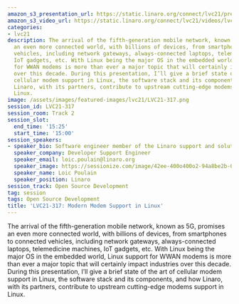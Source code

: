 ```yaml
---
amazon_s3_presentation_url: https://static.linaro.org/connect/lvc21/presentations/lvc21-317.pdf
amazon_s3_video_url: https://static.linaro.org/connect/lvc21/videos/lvc21-317.mp4
categories:
- lvc21
description: The arrival of the fifth-generation mobile network, known as 5G, promises
  an even more connected world, with billions of devices, from smartphones to connected
  vehicles, including network gateways, always-connected laptops, telemedicine machines,
  IoT gadgets, etc. With Linux being the major OS in the embedded world, Linux support
  for WWAN modems is more than ever a major topic that will certainly impact industries
  over this decade. During this presentation, I’ll give a brief state of the art of
  cellular modem support in Linux, the software stack and its components, and how
  Linaro, with its partners, contribute to upstream cutting-edge modems support in
  Linux.
image: /assets/images/featured-images/lvc21/LVC21-317.png
session_id: LVC21-317
session_room: Track 2
session_slot:
  end_time: '15:25'
  start_time: '15:00'
session_speakers:
- speaker_bio: Software engineer member of the Linaro support and solutions team.
  speaker_company: Developer Support Engineer
  speaker_email: loic.poulain@linaro.org
  speaker_image: https://sessionize.com/image/42ee-400o400o2-94a8be2b-0dd6-47fb-840b-f50bb572ae0a.jpg
  speaker_name: Loic Poulain
  speaker_position: Linaro
session_track: Open Source Development
tag: session
tags: Open Source Development
title: 'LVC21-317: Modern Modem Support in Linux'
---
```


The arrival of the fifth-generation mobile network, known as 5G, promises an even more connected world, with billions of devices, from smartphones to connected vehicles, including network gateways, always-connected laptops, telemedicine machines, IoT gadgets, etc. With Linux being the major OS in the embedded world, Linux support for WWAN modems is more than ever a major topic that will certainly impact industries over this decade. During this presentation, I’ll give a brief state of the art of cellular modem support in Linux, the software stack and its components, and how Linaro, with its partners, contribute to upstream cutting-edge modems support in Linux.